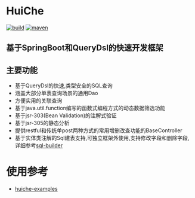 # HuiChe
[![build](https://img.shields.io/travis/jmjlbmn/huiche.svg?style=flat-square)](https://travis-ci.org/jmjlbmn/huiche)
[![maven](https://img.shields.io/maven-metadata/v/http/central.maven.org/maven2/org/huiche/huiche/maven-metadata.xml.svg?style=flat-square)](https://mvnrepository.com/artifact/org.huiche)
## 基于SpringBoot和QueryDsl的快速开发框架
## 主要功能
- 基于QueryDsl的快速,类型安全的SQL查询
- 涵盖大部分单表查询场景的通用Dao
- 方便实用的关联查询
- 基于java.util.function编写的函数式编程方式的动态数据筛选功能
- 基于jsr-303(Bean Validation)的注解式验证
- 基于jsr-305的静态分析
- 提供restful和传统单post两种方式的常用增删改查功能的BaseController
- 基于实体类注解的Sql建表支持,可独立框架外使用,支持修改字段和删除字段,详细参考[sql-builder](https://github.com/jmjlbmn/huiche-examples/tree/master/sql-builder)
# 使用参考
- [huiche-examples](https://github.com/jmjlbmn/huiche-examples)